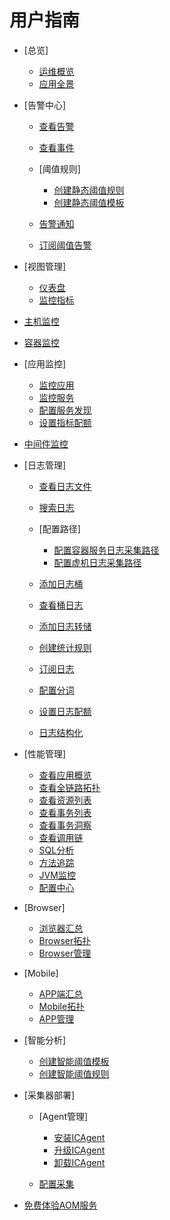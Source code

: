 # 用户指南

-   [总览]
    -   [运维概览](运维概览.md)
    -   [应用全景](应用全景.md)

-   [告警中心]
    -   [查看告警](查看告警.md)
    -   [查看事件](查看事件.md)
    -   [阈值规则]
        -   [创建静态阈值规则](创建静态阈值规则.md)
        -   [创建静态阈值模板](创建静态阈值模板.md)

    -   [告警通知](告警通知.md)
    -   [订阅阈值告警](订阅阈值告警.md)

-   [视图管理]
    -   [仪表盘](仪表盘.md)
    -   [监控指标](监控指标.md)

-   [主机监控](主机监控.md)
-   [容器监控](容器监控.md)
-   [应用监控]
    -   [监控应用](监控应用.md)
    -   [监控服务](监控服务.md)
    -   [配置服务发现](配置服务发现.md)
    -   [设置指标配额](设置指标配额.md)

-   [中间件监控](中间件监控.md)
-   [日志管理]
    -   [查看日志文件](查看日志文件.md)
    -   [搜索日志](搜索日志.md)
    -   [配置路径]
        -   [配置容器服务日志采集路径](配置容器服务日志采集路径.md)
        -   [配置虚机日志采集路径](配置虚机日志采集路径.md)

    -   [添加日志桶](添加日志桶.md)
    -   [查看桶日志](查看桶日志.md)
    -   [添加日志转储](添加日志转储.md)
    -   [创建统计规则](创建统计规则.md)
    -   [订阅日志](订阅日志.md)
    -   [配置分词](配置分词.md)
    -   [设置日志配额](设置日志配额.md)
    -   [日志结构化](日志结构化.md)

-   [性能管理]
    -   [查看应用概览](查看应用概览.md)
    -   [查看全链路拓扑](查看全链路拓扑.md)
    -   [查看资源列表](查看资源列表.md)
    -   [查看事务列表](查看事务列表.md)
    -   [查看事务洞察](查看事务洞察.md)
    -   [查看调用链](查看调用链.md)
    -   [SQL分析](SQL分析.md)
    -   [方法追踪](方法追踪.md)
    -   [JVM监控](JVM监控.md)
    -   [配置中心](配置中心.md)

-   [Browser]
    -   [浏览器汇总](浏览器汇总.md)
    -   [Browser拓扑](Browser拓扑.md)
    -   [Browser管理](Browser管理.md)

-   [Mobile]
    -   [APP端汇总](APP端汇总.md)
    -   [Mobile拓扑](Mobile拓扑.md)
    -   [APP管理](APP管理.md)

-   [智能分析]
    -   [创建智能阈值模板](创建智能阈值模板.md)
    -   [创建智能阈值规则](创建智能阈值规则.md)

-   [采集器部署]
    -   [Agent管理]
        -   [安装ICAgent](安装ICAgent.md)
        -   [升级ICAgent](升级ICAgent.md)
        -   [卸载ICAgent](卸载ICAgent.md)

    -   [配置采集](配置采集.md)

-   [免费体验AOM服务](免费体验AOM服务.md)

